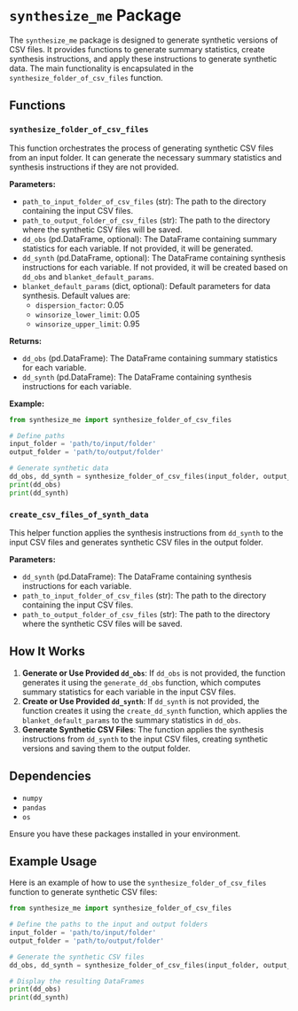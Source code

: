 # `synthesize_me` Package

The `synthesize_me` package is designed to generate synthetic versions of CSV files. It provides functions to generate summary statistics, create synthesis instructions, and apply these instructions to generate synthetic data. The main functionality is encapsulated in the `synthesize_folder_of_csv_files` function.

## Functions

### `synthesize_folder_of_csv_files`

This function orchestrates the process of generating synthetic CSV files from an input folder. It can generate the necessary summary statistics and synthesis instructions if they are not provided.

**Parameters:**

- `path_to_input_folder_of_csv_files` (str): The path to the directory containing the input CSV files.
- `path_to_output_folder_of_csv_files` (str): The path to the directory where the synthetic CSV files will be saved.
- `dd_obs` (pd.DataFrame, optional): The DataFrame containing summary statistics for each variable. If not provided, it will be generated.
- `dd_synth` (pd.DataFrame, optional): The DataFrame containing synthesis instructions for each variable. If not provided, it will be created based on `dd_obs` and `blanket_default_params`.
- `blanket_default_params` (dict, optional): Default parameters for data synthesis. Default values are:
  - `dispersion_factor`: 0.05
  - `winsorize_lower_limit`: 0.05
  - `winsorize_upper_limit`: 0.95

**Returns:**

- `dd_obs` (pd.DataFrame): The DataFrame containing summary statistics for each variable.
- `dd_synth` (pd.DataFrame): The DataFrame containing synthesis instructions for each variable.

**Example:**

```python
from synthesize_me import synthesize_folder_of_csv_files

# Define paths
input_folder = 'path/to/input/folder'
output_folder = 'path/to/output/folder'

# Generate synthetic data
dd_obs, dd_synth = synthesize_folder_of_csv_files(input_folder, output_folder)
print(dd_obs)
print(dd_synth)
```

### `create_csv_files_of_synth_data`

This helper function applies the synthesis instructions from `dd_synth` to the input CSV files and generates synthetic CSV files in the output folder.

**Parameters:**

- `dd_synth` (pd.DataFrame): The DataFrame containing synthesis instructions for each variable.
- `path_to_input_folder_of_csv_files` (str): The path to the directory containing the input CSV files.
- `path_to_output_folder_of_csv_files` (str): The path to the directory where the synthetic CSV files will be saved.

## How It Works

1. **Generate or Use Provided `dd_obs`**: If `dd_obs` is not provided, the function generates it using the `generate_dd_obs` function, which computes summary statistics for each variable in the input CSV files.
2. **Create or Use Provided `dd_synth`**: If `dd_synth` is not provided, the function creates it using the `create_dd_synth` function, which applies the `blanket_default_params` to the summary statistics in `dd_obs`.
3. **Generate Synthetic CSV Files**: The function applies the synthesis instructions from `dd_synth` to the input CSV files, creating synthetic versions and saving them to the output folder.

## Dependencies

- `numpy`
- `pandas`
- `os`

Ensure you have these packages installed in your environment.

## Example Usage

Here is an example of how to use the `synthesize_folder_of_csv_files` function to generate synthetic CSV files:

```python
from synthesize_me import synthesize_folder_of_csv_files

# Define the paths to the input and output folders
input_folder = 'path/to/input/folder'
output_folder = 'path/to/output/folder'

# Generate the synthetic CSV files
dd_obs, dd_synth = synthesize_folder_of_csv_files(input_folder, output_folder)

# Display the resulting DataFrames
print(dd_obs)
print(dd_synth)
```
